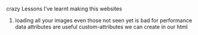 crazy Lessons I've learnt making this websites
1. loading all your images even those not seen yet is bad for performance
data attributes are useful custom-attributes we can create in our html